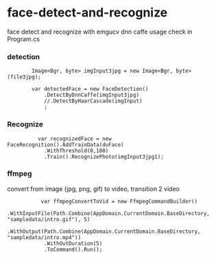 # face-detect-and-recognize
face detect and recognize with emgucv dnn caffe usage check in Program.cs

### detection

            Image<Bgr, byte> imgInput3jpg = new Image<Bgr, byte>(file3jpg);
            
            var detectedFace = new FaceDetection()
                .DetectByDnnCaffe(imgInput3jpg)
                //.DetectByHaarCascade(imgInput)
                ;

### Recognize
              var recognizedFace = new FaceRecognition().AddTrainData(duFace)
                .WithThreshold(0,100)
                .Train().RecognizePhoto(imgInput3jpg1);
                
### ffmpeg 
convert from image (jpg, png, gif) to video, transition 2 video

               var ffmpegConvertToVid = new FfmpegCommandBuilder()
                .WithInputFile(Path.Combine(AppDomain.CurrentDomain.BaseDirectory, "sampledata/intro.gif"), 5)
                .WithOutput(Path.Combine(AppDomain.CurrentDomain.BaseDirectory, "sampledata/intro.mp4"))
                .WithOutDuration(5)
                .ToCommand().Run();
